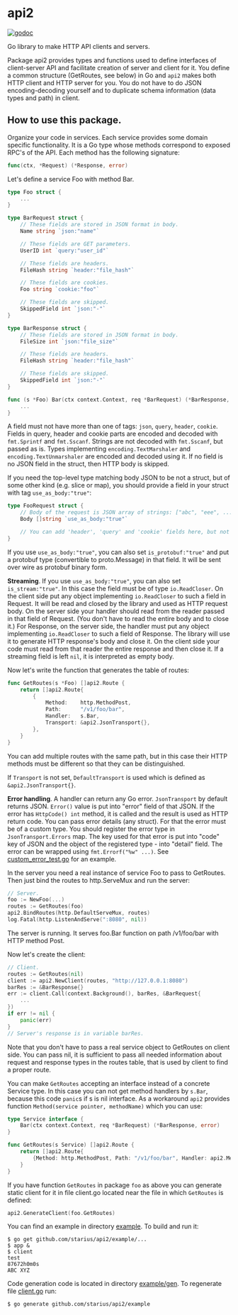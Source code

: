 # api2
[![godoc](https://godoc.org/https://github.com/starius/api2?status.svg)](https://godoc.org/github.com/starius/api2)

Go library to make HTTP API clients and servers.

Package api2 provides types and functions used to define interfaces of
client-server API and facilitate creation of server and client for it.
You define a common structure (GetRoutes, see below) in Go and `api2` makes
both HTTP client and HTTP server for you. You do not have to do JSON
encoding-decoding yourself and to duplicate schema information (data types
and path) in client.

## How to use this package.

Organize your code in services. Each service provides
some domain specific functionality. It is a Go type whose methods correspond
to exposed RPC's of the API. Each method has the following signature:

```go
func(ctx, *Request) (*Response, error)
```

Let's define a service Foo with method Bar.

```go
type Foo struct {
	...
}

type BarRequest struct {
	// These fields are stored in JSON format in body.
	Name string `json:"name"`

	// These fields are GET parameters.
	UserID int `query:"user_id"`

	// These fields are headers.
	FileHash string `header:"file_hash"`

	// These fields are cookies.
	Foo string `cookie:"foo"`

	// These fields are skipped.
	SkippedField int `json:"-"`
}

type BarResponse struct {
	// These fields are stored in JSON format in body.
	FileSize int `json:"file_size"`

	// These fields are headers.
	FileHash string `header:"file_hash"`

	// These fields are skipped.
	SkippedField int `json:"-"`
}

func (s *Foo) Bar(ctx context.Context, req *BarRequest) (*BarResponse, error) {
	...
}
```

A field must not have more than one of tags: `json`, `query`, `header`, `cookie`.
Fields in query, header and cookie parts are encoded and decoded with
`fmt.Sprintf` and `fmt.Sscanf`. Strings are not decoded with `fmt.Sscanf`,
but passed as is. Types implementing `encoding.TextMarshaler` and
`encoding.TextUnmarshaler` are encoded and decoded using it.
If no field is no JSON field in the struct, then HTTP body is skipped.

If you need the top-level type matching body JSON to be not a struct,
but of some other kind (e.g. slice or map), you should provide a field
in your struct with tag `use_as_body:"true"`:

```go
type FooRequest struct {
	// Body of the request is JSON array of strings: ["abc", "eee", ...].
	Body []string `use_as_body:"true"`

	// You can add 'header', 'query' and 'cookie' fields here, but not 'json'.
}
```

If you use `use_as_body:"true"`, you can also set `is_protobuf:"true"`
and put a protobuf type (convertible to proto.Message) in that field.
It will be sent over wire as protobuf binary form.

**Streaming**. If you use `use_as_body:"true"`, you can also set
`is_stream:"true"`. In this case the field must be of type `io.ReadCloser`.
On the client side put any object implementing `io.ReadCloser` to such
a field in Request. It will be read and closed by the library and used
as HTTP request body. On the server side your handler
should read from the reader passed in that field of Request.
(You don't have to read the entire body and to close it.)
For Response, on the server side, the handler must put any object
implementing `io.ReadCloser` to such a field of Response.
The library will use it to generate HTTP response's body and close it.
On the client side your code must read from that reader the entire response
and then close it. If a streaming field is left `nil`, it is interpreted
as empty body.

Now let's write the function that generates the table of routes:

```go
func GetRoutes(s *Foo) []api2.Route {
	return []api2.Route{
		{
			Method:    http.MethodPost,
			Path:      "/v1/foo/bar",
			Handler:   s.Bar,
			Transport: &api2.JsonTransport{},
		},
	}
}
```

You can add multiple routes with the same path, but in this case their
HTTP methods must be different so that they can be distinguished.

If `Transport` is not set, `DefaultTransport` is used which is defined as
`&api2.JsonTransport{}`.

**Error handling**. A handler can return any Go error. `JsonTransport`
by default returns JSON. `Error()` value is put into "error" field of
that JSON. If the error has `HttpCode() int` method, it is called and
the result is used as HTTP return code.
You can pass error details (any struct). For that the error must be of a
custom type. You should register the error type in `JsonTransport.Errors`
map. The key used for that error is put into "code" key of JSON and the
object of the registered type - into "detail" field. The error can be
wrapped using `fmt.Errorf("%w" ...)`. See
[custom_error_test.go](test/custom_error_test.go) for an example.

In the server you need a real instance of service Foo to pass to GetRoutes.
Then just bind the routes to http.ServeMux and run the server:

```go
// Server.
foo := NewFoo(...)
routes := GetRoutes(foo)
api2.BindRoutes(http.DefaultServeMux, routes)
log.Fatal(http.ListenAndServe(":8080", nil))
```

The server is running.
It serves foo.Bar function on path /v1/foo/bar with HTTP method Post.

Now let's create the client:

```go
// Client.
routes := GetRoutes(nil)
client := api2.NewClient(routes, "http://127.0.0.1:8080")
barRes := &BarResponse{}
err := client.Call(context.Background(), barRes, &BarRequest{
	...
})
if err != nil {
	panic(err)
}
// Server's response is in variable barRes.
```

Note that you don't have to pass a real service object to GetRoutes
on client side. You can pass nil, it is sufficient to pass all needed
information about request and response types in the routes table, that
is used by client to find a proper route.

You can make `GetRoutes` accepting an interface instead of a concrete
Service type. In this case you can not get method handlers by `s.Bar`,
because this code `panic`s if s is nil interface. As a workaround `api2`
provides function `Method(service pointer, methodName)` which you can use:

```go
type Service interface {
	Bar(ctx context.Context, req *BarRequest) (*BarResponse, error)
}

func GetRoutes(s Service) []api2.Route {
	return []api2.Route{
		{Method: http.MethodPost, Path: "/v1/foo/bar", Handler: api2.Method(&s, "Bar"), Transport: &api2.JsonTransport{}},
	}
}
```

If you have function `GetRoutes` in package `foo` as above you can generate static client
for it in file client.go located near the file in which `GetRoutes` is defined:

```go
api2.GenerateClient(foo.GetRoutes)
```

You can find an example in directory [example](./example).
To build and run it:

```
$ go get github.com/starius/api2/example/...
$ app &
$ client
test
87672h0m0s
ABC XYZ
```

Code generation code is located in directory [example/gen](./example/gen).
To regenerate file [client.go](./example/client.go) run:

```
$ go generate github.com/starius/api2/example
```
